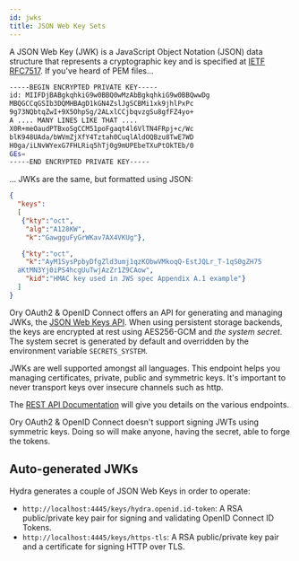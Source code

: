 ```yaml
---
id: jwks
title: JSON Web Key Sets
---
```


A JSON Web Key (JWK) is a JavaScript Object Notation (JSON) data structure that represents a cryptographic key and is specified at
[IETF RFC7517](https://tools.ietf.org/html/rfc7517). If you've heard of PEM files...

```sh
-----BEGIN ENCRYPTED PRIVATE KEY-----
id: MIIFDjBABgkqhkiG9w0BBQ0wMzAbBgkqhkiG9w0BBQwwDg
MBQGCCqGSIb3DQMHBAgD1kGN4ZslJgSCBMi1xk9jhlPxPc
9g73NQbtqZwI+9X5OhpSg/2ALxlCCjbqvzgSu8gfFZ4yo+
A .... MANY LINES LIKE THAT ....
X0R+meOaudPTBxoSgCCM51poFgaqt4l6VlTN4FRpj+c/Wc
blK948UAda/bWVmZjXfY4Tztah0CuqlAldOQBzu8TwE7WD
H0ga/iLNvWYexG7FHLRiq5hTj0g9mUPEbeTXuPtOkTEb/0
GEs=
-----END ENCRYPTED PRIVATE KEY-----
```

... JWKs are the same, but formatted using JSON:

```json
{
  "keys":
  [
   {"kty":"oct",
    "alg":"A128KW",
    "k":"GawgguFyGrWKav7AX4VKUg"},

   {"kty":"oct",
    "k":"AyM1SysPpbyDfgZld3umj1qzKObwVMkoqQ-EstJQLr_T-1qS0gZH75
  aKtMN3Yj0iPS4hcgUuTwjAzZr1Z9CAow",
    "kid":"HMAC key used in JWS spec Appendix A.1 example"}
  ]
}
```

Ory OAuth2 & OpenID Connect offers an API for generating and managing JWKs, the [JSON Web Keys API](./reference/api.mdx). When using
persistent storage backends, the keys are encrypted at rest using AES256-GCM and _the system secret_. The system secret is
generated by default and overridden by the environment variable `SECRETS_SYSTEM`.

JWKs are well supported amongst all languages. This endpoint helps you managing certificates, private, public and symmetric keys.
It's important to never transport keys over insecure channels such as http.

The [REST API Documentation](./reference/api.mdx) will give you details on the various endpoints.

Ory OAuth2 & OpenID Connect doesn't support signing JWTs using symmetric keys. Doing so will make anyone, having the secret, able to forge
the tokens.

## Auto-generated JWKs

Hydra generates a couple of JSON Web Keys in order to operate:

- `http://localhost:4445/keys/hydra.openid.id-token`: A RSA public/private key pair for signing and validating OpenID Connect ID
  Tokens.
- `http://localhost:4445/keys/https-tls`: A RSA public/private key pair and a certificate for signing HTTP over TLS.
